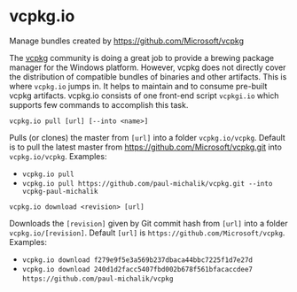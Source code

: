 # vcpkg.io

Manage bundles created by https://github.com/Microsoft/vcpkg 

The [vcpkg](https://github.com/Microsoft/vcpkg) community is doing a great job to provide a brewing package manager for the Windows platform. However, vcpkg does not directly cover the distribution of compatible bundles of binaries and other artifacts. This is where `vcpkg.io` jumps in. It helps to maintain and to consume pre-built vcpkg artifacts. vcpkg.io consists of one front-end script `vcpkgi.io` which supports few commands to accomplish this task. 

`vcpkg.io pull [url] [--into <name>]`

Pulls (or clones) the master from `[url]` into a folder `vcpkg.io/vcpkg`. Default is to pull the latest master from https://github.com/Microsoft/vcpkg.git into `vcpkg.io/vcpkg`. Examples:
* `vcpkg.io pull`
* `vcpkg.io pull https://github.com/paul-michalik/vcpkg.git --into vcpkg-paul-michalik`

`vcpkg.io download <revision> [url]` 

Downloads the `[revision]` given by Git commit hash from `[url]` into a folder `vcpkg.io/[revision]`. Default `[url]` is `https://github.com/Microsoft/vcpkg`. Examples:
* `vcpkg.io download f279e9f5e3a569b237dbaca44bbc7225f1d7e27d`
* `vcpkg.io download 240d1d2facc5407fbd002b678f561bfacaccdee7 https://github.com/paul-michalik/vcpkg`  
